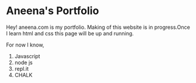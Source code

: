# Aneena's Portfolio

Hey! 
aneena.com is my portfolio.
Making of this website is in progress.Once I learn html and css this page will be up and running.


For now I know,
1. Javascript
1. node js
1. repl.it
1. CHALK



